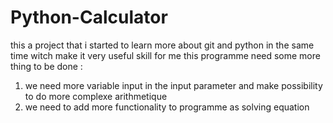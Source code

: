 # Python-Calculator
this a project that i started to learn more about git and python in the same time witch make it very useful skill for me 
this programme need some more thing to be done :


1. we need more variable input in the input parameter and make possibility to do more complexe arithmetique 
2. we need to add more functionality to programme as solving equation 
